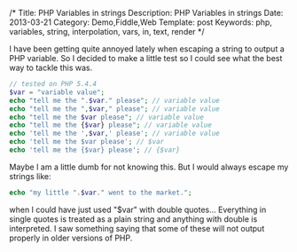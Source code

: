 /*
Title: PHP Variables in strings
Description: PHP Variables in strings
Date: 2013-03-21
Category: Demo,Fiddle,Web
Template: post
Keywords: php, variables, string, interpolation, vars, in, text, render
*/

I have been getting quite annoyed lately when escaping a string to output a PHP variable. So I decided to make a little test so I could see what the best way to tackle this was.

```php
// tested on PHP 5.4.4
$var = "variable value";
echo "tell me the ".$var." please"; // variable value
echo "tell me the ",$var," please"; // variable value
echo "tell me the $var please"; // variable value
echo "tell me the {$var} please"; // variable value
echo 'tell me the ',$var,' please'; // variable value
echo 'tell me the $var please'; // $var
echo 'tell me the {$var} please'; // {$var}
```

Maybe I am a little dumb for not knowing this. But I would always escape my strings like:

```php
echo "my little ".$var." went to the market.";
```

when I could have just used "\$var" with double quotes... Everything in single quotes is treated as a plain string and anything with double is interpreted. I saw something saying that some of these will not output properly in older versions of PHP.
